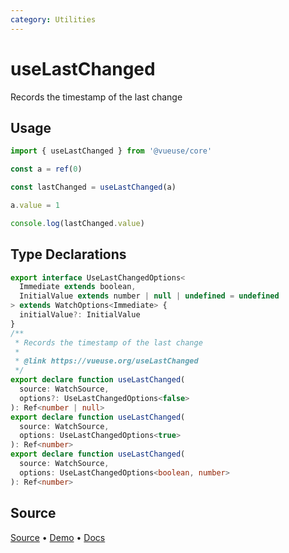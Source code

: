 ```yaml
---
category: Utilities
---
```


# useLastChanged

Records the timestamp of the last change

## Usage

```ts
import { useLastChanged } from '@vueuse/core'

const a = ref(0)

const lastChanged = useLastChanged(a)

a.value = 1

console.log(lastChanged.value)
```

<!--FOOTER_STARTS-->
## Type Declarations

```typescript
export interface UseLastChangedOptions<
  Immediate extends boolean,
  InitialValue extends number | null | undefined = undefined
> extends WatchOptions<Immediate> {
  initialValue?: InitialValue
}
/**
 * Records the timestamp of the last change
 *
 * @link https://vueuse.org/useLastChanged
 */
export declare function useLastChanged(
  source: WatchSource,
  options?: UseLastChangedOptions<false>
): Ref<number | null>
export declare function useLastChanged(
  source: WatchSource,
  options: UseLastChangedOptions<true>
): Ref<number>
export declare function useLastChanged(
  source: WatchSource,
  options: UseLastChangedOptions<boolean, number>
): Ref<number>
```

## Source

[Source](https://github.com/vueuse/vueuse/blob/main/packages/shared/useLastChanged/index.ts) • [Demo](https://github.com/vueuse/vueuse/blob/main/packages/shared/useLastChanged/demo.vue) • [Docs](https://github.com/vueuse/vueuse/blob/main/packages/shared/useLastChanged/index.md)


<!--FOOTER_ENDS-->
